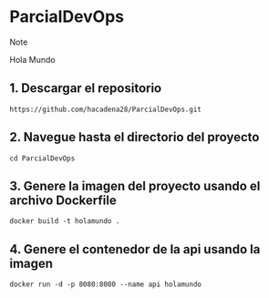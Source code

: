 ﻿# ParcialDevOps
> [!NOTE]
> Hola Mundo


## 1. Descargar el repositorio
```
https://github.com/hacadena28/ParcialDevOps.git
```
## 2. Navegue hasta el directorio del proyecto
```
cd ParcialDevOps
```
## 3. Genere la imagen del proyecto usando el archivo Dockerfile
```
docker build -t holamundo . 
```
## 4. Genere el contenedor de la api usando la imagen
```
docker run -d -p 8080:8080 --name api holamundo
```
